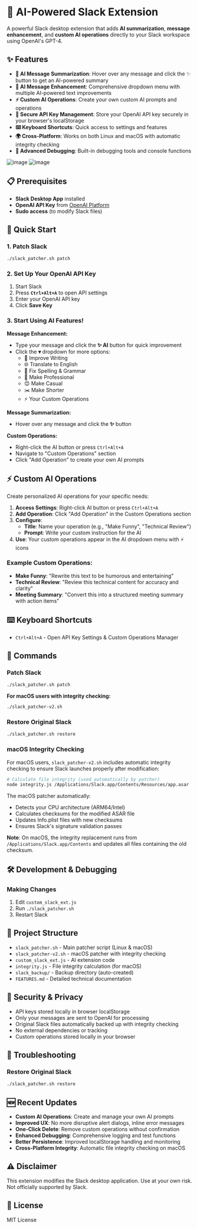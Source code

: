 # 🚀 AI-Powered Slack Extension

A powerful Slack desktop extension that adds **AI summarization**, **message enhancement**, and **custom AI operations** directly to your Slack workspace using OpenAI's GPT-4.

## ✨ Features

- **🤖 AI Message Summarization**: Hover over any message and click the ✨ button to get an AI-powered summary
- **📝 AI Message Enhancement**: Comprehensive dropdown menu with multiple AI-powered text improvements
- **⚡ Custom AI Operations**: Create your own custom AI prompts and operations
- **🔐 Secure API Key Management**: Store your OpenAI API key securely in your browser's localStorage
- **⌨️ Keyboard Shortcuts**: Quick access to settings and features
- **🌍 Cross-Platform**: Works on both Linux and macOS with automatic integrity checking
- **🔧 Advanced Debugging**: Built-in debugging tools and console functions

![image](https://github.com/user-attachments/assets/c9c3a675-0fdf-4080-815a-7159f551bfba)
![image](https://github.com/user-attachments/assets/18f27513-a2c4-404c-93b4-fb7168db7f12)


## 📋 Prerequisites

- **Slack Desktop App** installed
- **OpenAI API Key** from [OpenAI Platform](https://platform.openai.com/api-keys)
- **Sudo access** (to modify Slack files)

## 🚀 Quick Start

### 1. Patch Slack
```bash
./slack_patcher.sh patch
```

### 2. Set Up Your OpenAI API Key
1. Start Slack
2. Press **`Ctrl+Alt+A`** to open API settings
3. Enter your OpenAI API key
4. Click **Save Key**

### 3. Start Using AI Features!

**Message Enhancement:**
- Type your message and click the **✨ AI** button for quick improvement
- Click the **▾** dropdown for more options:
  - 📝 Improve Writing
  - 🌐 Translate to English  
  - 🔧 Fix Spelling & Grammar
  - 👔 Make Professional
  - 😊 Make Casual
  - ✂️ Make Shorter
  - ⚡ Your Custom Operations

**Message Summarization:**
- Hover over any message and click the **✨** button

**Custom Operations:**
- Right-click the AI button or press `Ctrl+Alt+A`
- Navigate to "Custom Operations" section
- Click "Add Operation" to create your own AI prompts

## ⚡ Custom AI Operations

Create personalized AI operations for your specific needs:

1. **Access Settings**: Right-click AI button or press `Ctrl+Alt+A`
2. **Add Operation**: Click "Add Operation" in the Custom Operations section
3. **Configure**: 
   - **Title**: Name your operation (e.g., "Make Funny", "Technical Review")
   - **Prompt**: Write your custom instruction for the AI
4. **Use**: Your custom operations appear in the AI dropdown menu with ⚡ icons

### Example Custom Operations:
- **Make Funny**: "Rewrite this text to be humorous and entertaining"
- **Technical Review**: "Review this technical content for accuracy and clarity"
- **Meeting Summary**: "Convert this into a structured meeting summary with action items"

## ⌨️ Keyboard Shortcuts

- `Ctrl+Alt+A` - Open API Key Settings & Custom Operations Manager

## 🔧 Commands

### Patch Slack
```bash
./slack_patcher.sh patch
```

**For macOS users with integrity checking:**
```bash
./slack_patcher-v2.sh
```

### Restore Original Slack
```bash
./slack_patcher.sh restore
```

### macOS Integrity Checking
For macOS users, `slack_patcher-v2.sh` includes automatic integrity checking to ensure Slack launches properly after modification:

```bash
# Calculate file integrity (used automatically by patcher)
node integrity.js /Applications/Slack.app/Contents/Resources/app.asar
```

The macOS patcher automatically:
- Detects your CPU architecture (ARM64/Intel)
- Calculates checksums for the modified ASAR file
- Updates Info.plist files with new checksums
- Ensures Slack's signature validation passes

**Note**: On macOS, the integrity replacement runs from `/Applications/Slack.app/Contents` and updates all files containing the old checksum.

## 🛠️ Development & Debugging

### Making Changes
1. Edit `custom_slack_ext.js`
2. Run `./slack_patcher.sh`
3. Restart Slack





## 📁 Project Structure

- `slack_patcher.sh` - Main patcher script (Linux & macOS)
- `slack_patcher-v2.sh` - macOS patcher with integrity checking
- `custom_slack_ext.js` - AI extension code
- `integrity.js` - File integrity calculation (for macOS)
- `slack_backup/` - Backup directory (auto-created)
- `FEATURES.md` - Detailed technical documentation

## 🔐 Security & Privacy

- API keys stored locally in browser localStorage
- Only your messages are sent to OpenAI for processing
- Original Slack files automatically backed up with integrity checking
- No external dependencies or tracking
- Custom operations stored locally in your browser

## 🚨 Troubleshooting

### Restore Original Slack
```bash
./slack_patcher.sh restore
```

## 🆕 Recent Updates

- **Custom AI Operations**: Create and manage your own AI prompts
- **Improved UX**: No more disruptive alert dialogs, inline error messages
- **One-Click Delete**: Remove custom operations without confirmation
- **Enhanced Debugging**: Comprehensive logging and test functions
- **Better Persistence**: Improved localStorage handling and monitoring
- **Cross-Platform Integrity**: Automatic file integrity checking on macOS

## ⚠️ Disclaimer

This extension modifies the Slack desktop application. Use at your own risk. Not officially supported by Slack.

## 📄 License

MIT License
